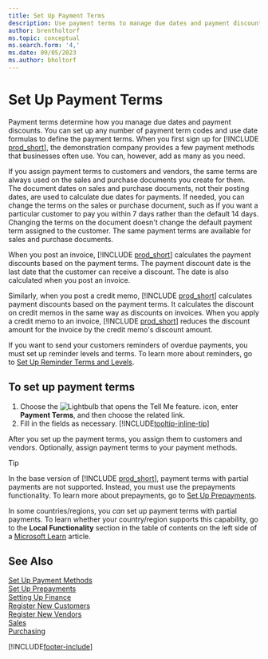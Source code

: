 ```yaml
---
title: Set Up Payment Terms
description: Use payment terms to manage due dates and payment discounts.
author: brentholtorf
ms.topic: conceptual
ms.search.form: '4,'
ms.date: 09/05/2023
ms.author: bholtorf
---
```

# <a name="set-up-payment-terms"></a>Set Up Payment Terms

Payment terms determine how you manage due dates and payment discounts. You can set up any number of payment term codes and use date formulas to define the payment terms. When you first sign up for [!INCLUDE [prod_short](includes/prod_short.md)], the demonstration company provides a few payment methods that businesses often use. You can, however, add as many as you need.  

If you assign payment terms to customers and vendors, the same terms are always used on the sales and purchase documents you create for them. The document dates on sales and purchase documents, not their posting dates, are used to calculate due dates for payments. If needed, you can change the terms on the sales or purchase document, such as if you want a particular customer to pay you within 7 days rather than the default 14 days. Changing the terms on the document doesn't change the default payment term assigned to the customer. The same payment terms are available for sales and purchase documents.

When you post an invoice, [!INCLUDE [prod_short](includes/prod_short.md)] calculates the payment discounts based on the payment terms. The payment discount date is the last date that the customer can receive a discount. The date is also calculated when you post an invoice.  

Similarly, when you post a credit memo, [!INCLUDE [prod_short](includes/prod_short.md)] calculates payment discounts based on the payment terms. It calculates the discount on credit memos in the same way as discounts on invoices. When you apply a credit memo to an invoice, [!INCLUDE [prod_short](includes/prod_short.md)] reduces the discount amount for the invoice by the credit memo's discount amount.  

If you want to send your customers reminders of overdue payments, you must set up reminder levels and terms. To learn more about reminders, go to [Set Up Reminder Terms and Levels](finance-setup-reminders.md).  

## <a name="to-set-up-payment-terms"></a>To set up payment terms

1. Choose the ![Lightbulb that opens the Tell Me feature.](media/ui-search/search_small.png "Tell me what you want to do") icon, enter **Payment Terms**, and then choose the related link.  
2. Fill in the fields as necessary. [!INCLUDE[tooltip-inline-tip](includes/tooltip-inline-tip_md.md)]  

After you set up the payment terms, you assign them to customers and vendors. Optionally, assign payment terms to your payment methods.  

> [!TIP]
> In the base version of [!INCLUDE [prod_short](includes/prod_short.md)], payment terms with partial payments are not supported. Instead, you must use the prepayments functionality. To learn more about prepayments, go to [Set Up Prepayments](finance-set-up-prepayments.md).
>
> In some countries/regions, you *can* set up payment terms with partial payments. To learn whether your country/region supports this capability, go to the **Local Functionality** section in the table of contents on the left side of a [Microsoft Learn](about-localization.md) article.

## <a name="see-also"></a>See Also

[Set Up Payment Methods](finance-payment-methods.md)  
[Set Up Prepayments](finance-set-up-prepayments.md)  
[Setting Up Finance](finance-setup-finance.md)  
[Register New Customers](sales-how-register-new-customers.md)  
[Register New Vendors](purchasing-how-register-new-vendors.md)  
[Sales](sales-manage-sales.md)  
[Purchasing](purchasing-manage-purchasing.md)  


[!INCLUDE[footer-include](includes/footer-banner.md)]
